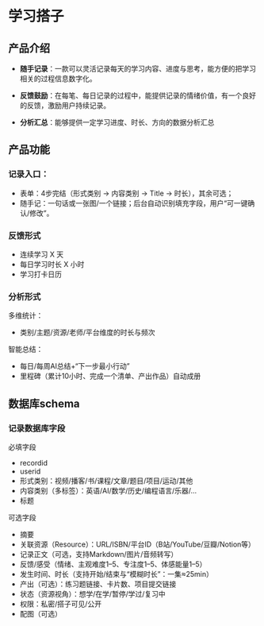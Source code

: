 # 学习搭子

## 产品介绍

- **随手记录**：一款可以灵活记录每天的学习内容、进度与思考，能方便的把学习相关的过程信息数字化。

- **反馈鼓励**：在每笔、每日记录的过程中，能提供记录的情绪价值，有一个良好的反馈，激励用户持续记录。

- **分析汇总**：能够提供一定学习进度、时长、方向的数据分析汇总

## 产品功能

### 记录入口：

- 表单：4步完结（形式类别 -> 内容类别 -> Title -> 时长），其余可选；
- 随手记：一句话或一张图/一个链接；后台自动识别填充字段，用户“可一键确认/修改”。

### 反馈形式

- 连续学习 X 天
- 每日学习时长 X 小时
- 学习打卡日历

### 分析形式

多维统计：
- 类别/主题/资源/老师/平台维度的时长与频次

智能总结：
- 每日/每周AI总结+“下一步最小行动”
- 里程碑（累计10小时、完成一个清单、产出作品）自动成册

## 数据库schema

### 记录数据库字段
必填字段
- recordid
- userid
- 形式类别：视频/播客/书/课程/文章/题目/项目/运动/其他
- 内容类别（多标签）：英语/AI/数学/历史/编程语言/乐器/...
- 标题 

可选字段
- 摘要
- 关联资源（Resource）：URL/ISBN/平台ID（B站/YouTube/豆瓣/Notion等）
- 记录正文（可选，支持Markdown/图片/音频转写）
- 反馈/感受（情绪、主观难度1–5、专注度1–5、体感能量1–5）
- 发生时间、时长（支持开始/结束与“模糊时长”：一集≈25min）
- 产出（可选）：练习题链接、卡片数、项目提交链接
- 状态（资源视角）：想学/在学/暂停/学过/复习中
- 权限：私密/搭子可见/公开
- 配图（可选）
